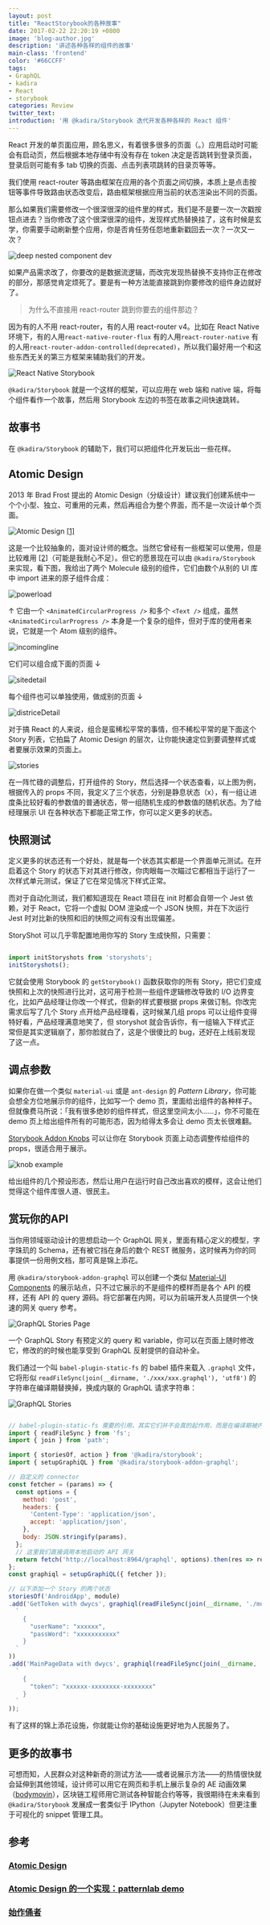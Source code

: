```yaml
---
layout: post
title: "ReactStorybook的各种故事"
date: 2017-02-22 22:20:19 +0800
image: 'blog-author.jpg'
description: '讲述各种各样的组件的故事'
main-class: 'frontend'
color: '#66CCFF'
tags:
- GraphQL
- kadira
- React
- storybook
categories: Review
twitter_text:
introduction: '用 @kadira/Storybook 迭代开发各种各样的 React 组件'
---
```

React 开发的单页面应用，顾名思义，有着很多很多的页面（。）应用启动时可能会有启动页，然后根据本地存储中有没有存在 token 决定是否跳转到登录页面，登录后则可能有多 tab 切换的页面、点击列表项跳转的目录页等等。
  
我们使用 react-router 等路由框架在应用的各个页面之间切换，本质上是点击按钮等事件导致路由状态改变后，路由框架根据应用当前的状态渲染出不同的页面。
  
那么如果我们需要修改一个很深很深的组件里的样式，我们是不是要一次一次戳按钮点进去？当你修改了这个很深很深的组件，发现样式热替换挂了，这有时候是玄学，你需要手动刷新整个应用，你是否肯任劳任怨地重新戳回去一次？一次又一次？
  
![deep nested component dev](https://raw.githubusercontent.com/linonetwo/linonetwo.github.io/master/assets/img/posts/reduxstorybook/component%20tree.png)

如果产品需求改了，你要改的是数据流逻辑，而改完发现热替换不支持你正在修改的部分，那感觉肯定烦死了。要是有一种方法能直接跳到你要修改的组件身边就好了。

> 为什么不直接用 react-router 跳到你要去的组件那边？
  
因为有的人不用 react-router，有的人用 react-router v4。比如在 React Native 环境下，有的人用```react-native-router-flux``` 有的人用```react-router-native``` 有的人用```react-router-addon-controlled(deprecated)```，所以我们最好用一个和这些东西无关的第三方框架来辅助我们的开发。

![React Native Storybook](https://github.com/storybooks/react-native-storybook/raw/master/docs/assets/readme/screenshot.png)

```@kadira/Storybook``` 就是一个这样的框架，可以应用在 web 端和 native 端，将每个组件看作一个故事，然后用 Storybook 左边的书签在故事之间快速跳转。

## 故事书

在 ```@kadira/Storybook``` 的辅助下，我们可以把组件化开发玩出一些花样。

## Atomic Design

2013 年 Brad Frost 提出的 Atomic Design（分级设计）建议我们创建系统中一个个小型、独立、可重用的元素，然后再组合为整个界面，而不是一次设计单个页面。

![Atomic Design](https://raw.githubusercontent.com/linonetwo/linonetwo.github.io/master/assets/img/posts/reduxstorybook/Atomic%20Design.png)
[[1]](#1)

这是一个比较抽象的，面对设计师的概念。当然它曾经有一些框架可以使用，但是比较难用 [[2]](#2)（可能是我耐心不足）。但它的愿景现在可以由 ```@kadira/Storybook``` 来实现，看下图，我给出了两个 Molecule 级别的组件，它们由数个从别的 UI 库中 import 进来的原子组件合成：

![powerload](https://raw.githubusercontent.com/linonetwo/linonetwo.github.io/master/assets/img/posts/reduxstorybook/powerload.jpg)

↑ 它由一个 ```<AnimatedCircularProgress />``` 和多个 ```<Text />``` 组成，虽然 ```<AnimatedCircularProgress />``` 本身是一个复杂的组件，但对于库的使用者来说，它就是一个 Atom 级别的组件。

![incomingline](https://raw.githubusercontent.com/linonetwo/linonetwo.github.io/master/assets/img/posts/reduxstorybook/incomingline.jpg)

它们可以组合成下面的页面 ↓

![sitedetail](https://raw.githubusercontent.com/linonetwo/linonetwo.github.io/master/assets/img/posts/reduxstorybook/sitedetail.jpg)

每个组件也可以单独使用，做成别的页面 ↓

![districeDetail](https://raw.githubusercontent.com/linonetwo/linonetwo.github.io/master/assets/img/posts/reduxstorybook/distirctdetail.jpg)

对于搞 React 的人来说，组合是蛮稀松平常的事情，但不稀松平常的是下面这个 Story 列表，它拍扁了 Atomic Design 的层次，让你能快速定位到要调整样式或者要展示效果的页面上。

![stories](https://raw.githubusercontent.com/linonetwo/linonetwo.github.io/master/assets/img/posts/reduxstorybook/storybooksidebar.png)

在一阵忙碌的调整后，打开组件的 Story，然后选择一个状态查看，以上图为例，<Incomingline /> 根据传入的 props 不同，我定义了三个状态，分别是静息状态（x），有一组让进度条比较好看的参数值的普通状态，带一组随机生成的参数值的随机状态。为了给经理展示 UI 在各种状态下都能正常工作，你可以定义更多的状态。

## 快照测试

定义更多的状态还有一个好处，就是每一个状态其实都是一个界面单元测试。在开启着这个 Story 的状态下对其进行修改，你肉眼每一次瞄过它都相当于运行了一次样式单元测试，保证了它在常见情况下样式正常。
  
而对于自动化测试，我们都知道现在 React 项目在 init 时都会自带一个 Jest 依赖，对于 React，它将一个虚拟 DOM 渲染成一个 JSON 快照，并在下次运行 Jest 时对比新的快照和旧的快照之间有没有出现偏差。
  
StoryShot 可以几乎零配置地用你写的 Story 生成快照，只需要：

```javascript

import initStoryshots from 'storyshots';
initStoryshots();
```

它就会使用 Storybook 的 ```getStorybook()``` 函数获取你的所有 Story，把它们变成快照和上次的快照进行比对，这可用于检测一些组件逻辑修改导致的 I/O 边界变化，比如产品经理让你改一个样式，但新的样式要根据 props 来做订制。你改完需求后写了几个 Story 点开给产品经理看，这时候某几组 props 可以让组件变得特好看，产品经理满意地笑了，但 storyshot 就会告诉你，有一组输入下样式正常但是其实逻辑崩了，那你脸就白了，这是个很傻比的 bug，还好在上线前发现了这一点。

## 调点参数

如果你在做一个类似 ```material-ui``` 或是 ```ant-design``` 的 *Pattern Library*，你可能会想全方位地展示你的组件，比如写一个 demo 页，里面给出组件的各种样子。但就像费马所说：「我有很多绝妙的组件样式，但这里空间太小……」，你不可能在 demo 页上给出组件所有的可能形态，因为给得太多会让 demo 页太长很难翻。

[Storybook Addon Knobs](https://git.io/vXdhZ) 可以让你在 Storybook 页面上动态调整传给组件的 props，很适合用于展示。

![knob example](https://raw.githubusercontent.com/linonetwo/linonetwo.github.io/master/assets/img/posts/reduxstorybook/knobs.png)

给出组件的几个预设形态，然后让用户在运行时自己改出喜欢的模样，这会让他们觉得这个组件库很人道、很民主。

## 赏玩你的API

当你用领域驱动设计的思想启动一个 GraphQL 网关，里面有精心定义的模型，字字珠玑的 Schema，还有被它挡在身后的数个 REST 微服务，这时候再为你的同事提供一份用例文档，那可真是锦上添花。
  
用 ```@kadira/storybook-addon-graphql``` 可以创建一个类似 [Material-UI Components](http://www.material-ui.com/#/components/) 的展示站点，只不过它展示的不是组件的模样而是各个 API 的模样，还有 API 的 query 源码。将它部署在内网，可以为前端开发人员提供一个快速的网关 query 参考。

![GraphQL Stories Page](https://raw.githubusercontent.com/linonetwo/linonetwo.github.io/master/assets/img/posts/reduxstorybook/graphqlstoriesinstance.png)

一个 GraphQL Story 有预定义的 query 和 variable，你可以在页面上随时修改它，修改的的时候也能享受到 GraphQL 反射提供的自动补全。

我们通过一个叫 ```babel-plugin-static-fs``` 的 babel 插件来载入 ```.graphql``` 文件，它将形似 ```readFileSync(join(__dirname, './xxx/xxx.graphql'), 'utf8')``` 的字符串在编译期替换掉，换成内联的 GraphQL 请求字符串：

![GraphQL Stories](https://github.com/linonetwo/linonetwo.github.io/raw/master/assets/img/posts/reduxstorybook/graphqlstories.png)

```javascript

// babel-plugin-static-fs 需要的引用，其实它们并不会真的起作用，而是在编译期被内联
import { readFileSync } from 'fs';
import { join } from 'path';

import { storiesOf, action } from '@kadira/storybook';
import { setupGraphiQL } from '@kadira/storybook-addon-graphql';

// 自定义的 connector
const fetcher = (params) => {
  const options = {
    method: 'post',
    headers: {
      'Content-Type': 'application/json',
      accept: 'application/json',
    },
    body: JSON.stringify(params),
  };
  // 这里我们直接调用本地启动的 API 网关
  return fetch('http://localhost:8964/graphql', options).then(res => res.json());
};
const graphiql = setupGraphiQL({ fetcher });

// 以下添加一个 Story 的两个状态
storiesOf('AndroidApp', module)
.add('GetToken with dwycs', graphiql(readFileSync(join(__dirname, './mutations/GetToken.gql'), 'utf8'),
  `
    {
      "userName": "xxxxxx",
      "passWord": "xxxxxxxxxxx"
    }
  `
))
.add('MainPageData with dwycs', graphiql(readFileSync(join(__dirname, './queries/android/MainPageData.gql'), 'utf8'),
  `
    {
      "token": "xxxxxx-xxxxxxxx-xxxxxxxx"
    }
  `
));

```

有了这样的锦上添花设施，你就能让你的基础设施更好地为人民服务了。

## 更多的故事书

可想而知，人民群众对这种新奇的测试方法——或者说展示方法——的热情很快就会延伸到其他领域，设计师可以用它在网页和手机上展示复杂的 AE 动画效果（[bodymovin](https://github.com/OYsun/AE-Element)），区块链工程师用它测试各种智能合约等等，我很期待在未来看到 ```@kadira/Storybook``` 发展成一套类似于 IPython（Jupyter Notebook）但更注重于可视化的 snippet 管理工具。

## 参考

### [<span id="1">Atomic Design</span>](http://bradfrost.com/blog/post/atomic-web-design/)

### [<span id="2">Atomic Design 的一个实现：patternlab demo</span>](http://demo.patternlab.io/?p=pages-homepage)

### [<span id="3">始作俑者</span>](https://github.com/storybooks)
